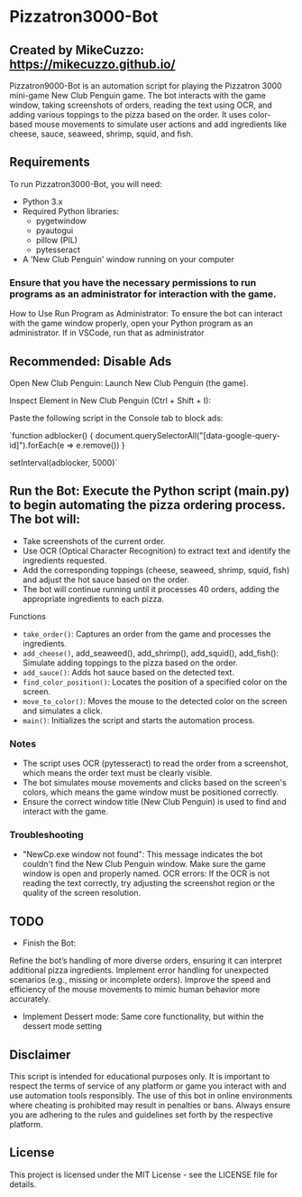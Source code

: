 # Pizzatron3000-Bot

## Created by MikeCuzzo: https://mikecuzzo.github.io/

Pizzatron9000-Bot is an automation script for playing the Pizzatron 3000 mini-game New Club Penguin game. The bot interacts with the game window, taking screenshots of orders, reading the text using OCR, and adding various toppings to the pizza based on the order. It uses color-based mouse movements to simulate user actions and add ingredients like cheese, sauce, seaweed, shrimp, squid, and fish.

## Requirements

To run Pizzatron3000-Bot, you will need:

- Python 3.x
- Required Python libraries:
  - pygetwindow
  - pyautogui
  - pillow (PIL)
  - pytesseract
- A 'New Club Penguin' window running on your computer

### Ensure that you have the necessary permissions to run programs as an administrator for interaction with the game.

How to Use
Run Program as Administrator: To ensure the bot can interact with the game window properly, open your Python program as an administrator.
If in VSCode, run that as administrator

## Recommended: Disable Ads

Open New Club Penguin: Launch New Club Penguin (the game).

Inspect Element in New Club Penguin (Ctrl + Shift + I):

Paste the following script in the Console tab to block ads:

`function adblocker() {
document.querySelectorAll("[data-google-query-id]").forEach(e => e.remove())
}

setInterval(adblocker, 5000)`

## Run the Bot: Execute the Python script (main.py) to begin automating the pizza ordering process. The bot will:

- Take screenshots of the current order.
- Use OCR (Optical Character Recognition) to extract text and identify the ingredients requested.
- Add the corresponding toppings (cheese, seaweed, shrimp, squid, fish) and adjust the hot sauce based on the order.
- The bot will continue running until it processes 40 orders, adding the appropriate ingredients to each pizza.

Functions

- `take_order()`: Captures an order from the game and processes the ingredients.
- `add_cheese()`, add_seaweed(), add_shrimp(), add_squid(), add_fish(): Simulate adding toppings to the pizza based on the order.
- `add_sauce()`: Adds hot sauce based on the detected text.
- `find_color_position()`: Locates the position of a specified color on the screen.
- `move_to_color()`: Moves the mouse to the detected color on the screen and simulates a click.
- `main()`: Initializes the script and starts the automation process.

### Notes

- The script uses OCR (pytesseract) to read the order from a screenshot, which means the order text must be clearly visible.
- The bot simulates mouse movements and clicks based on the screen's colors, which means the game window must be positioned correctly.
- Ensure the correct window title (New Club Penguin) is used to find and interact with the game.

### Troubleshooting

- "NewCp.exe window not found": This message indicates the bot couldn't find the New Club Penguin window. Make sure the game window is open and properly named.
  OCR errors: If the OCR is not reading the text correctly, try adjusting the screenshot region or the quality of the screen resolution.

## TODO

- Finish the Bot:

Refine the bot’s handling of more diverse orders, ensuring it can interpret additional pizza ingredients.
Implement error handling for unexpected scenarios (e.g., missing or incomplete orders).
Improve the speed and efficiency of the mouse movements to mimic human behavior more accurately.

- Implement Dessert mode: Same core functionality, but within the dessert mode setting

## Disclaimer

This script is intended for educational purposes only. It is important to respect the terms of service of any platform or game you interact with and use automation tools responsibly. The use of this bot in online environments where cheating is prohibited may result in penalties or bans. Always ensure you are adhering to the rules and guidelines set forth by the respective platform.

## License

This project is licensed under the MIT License - see the LICENSE file for details.
